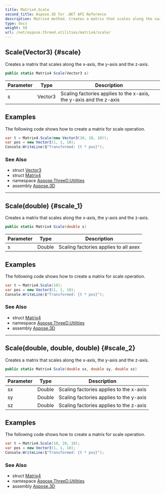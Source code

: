 ```yaml
---
title: Matrix4.Scale
second_title: Aspose.3D for .NET API Reference
description: Matrix4 method. Creates a matrix that scales along the xaxis the yaxis and the zaxis
type: docs
weight: 50
url: /net/aspose.threed.utilities/matrix4/scale/
---
```

## Scale(Vector3) {#scale}

Creates a matrix that scales along the x-axis, the y-axis and the z-axis.

```csharp
public static Matrix4 Scale(Vector3 s)
```

| Parameter | Type | Description |
| --- | --- | --- |
| s | Vector3 | Scaling factories applies to the x-axis, the y-axis and the z-axis |

## Examples

The following code shows how to create a matrix for scale operation.

```csharp
var t = Matrix4.Scale(new Vector3(10, 10, 10));
var pos = new Vector3(1, 1, 10);
Console.WriteLine($"Transformed: {t * pos}");
```

### See Also

* struct [Vector3](../../vector3/)
* struct [Matrix4](../)
* namespace [Aspose.ThreeD.Utilities](../../matrix4/)
* assembly [Aspose.3D](../../../)

---

## Scale(double) {#scale_1}

Creates a matrix that scales along the x-axis, the y-axis and the z-axis.

```csharp
public static Matrix4 Scale(double s)
```

| Parameter | Type | Description |
| --- | --- | --- |
| s | Double | Scaling factories applies to all axex |

## Examples

The following code shows how to create a matrix for scale operation.

```csharp
var t = Matrix4.Scale(10);
var pos = new Vector3(1, 1, 10);
Console.WriteLine($"Transformed: {t * pos}");
```

### See Also

* struct [Matrix4](../)
* namespace [Aspose.ThreeD.Utilities](../../matrix4/)
* assembly [Aspose.3D](../../../)

---

## Scale(double, double, double) {#scale_2}

Creates a matrix that scales along the x-axis, the y-axis and the z-axis.

```csharp
public static Matrix4 Scale(double sx, double sy, double sz)
```

| Parameter | Type | Description |
| --- | --- | --- |
| sx | Double | Scaling factories applies to the x-axis |
| sy | Double | Scaling factories applies to the y-axis |
| sz | Double | Scaling factories applies to the z-axis |

## Examples

The following code shows how to create a matrix for scale operation.

```csharp
var t = Matrix4.Scale(10, 20, 10);
var pos = new Vector3(1, 1, 10);
Console.WriteLine($"Transformed: {t * pos}");
```

### See Also

* struct [Matrix4](../)
* namespace [Aspose.ThreeD.Utilities](../../matrix4/)
* assembly [Aspose.3D](../../../)


